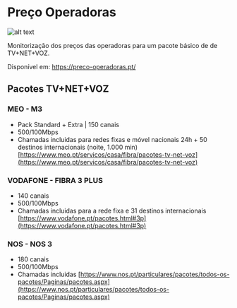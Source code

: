 # Preço Operadoras

![alt text](https://preco-operadoras.pt/images/logo_md.png "Preço Operadoras")

Monitorização dos preços das operadoras para um pacote básico de de TV+NET+VOZ.

Disponível em: https://preco-operadoras.pt/


## Pacotes TV+NET+VOZ

### MEO - M3
* Pack Standard + Extra | 150 canais
* 500/100Mbps
* Chamadas incluidas para redes fixas e móvel nacionais 24h + 50 destinos internacionais (noite, 1.000 min)
[https://www.meo.pt/servicos/casa/fibra/pacotes-tv-net-voz](https://www.meo.pt/servicos/casa/fibra/pacotes-tv-net-voz)

### VODAFONE - FIBRA 3 PLUS
* 140 canais
* 500/100Mbps
* Chamadas incluidas para a rede fixa e 31 destinos internacionais
[https://www.vodafone.pt/pacotes.html#3p](https://www.vodafone.pt/pacotes.html#3p)

### NOS - NOS 3
* 180 canais
* 500/100Mbps
* Chamadas incluidas
[https://www.nos.pt/particulares/pacotes/todos-os-pacotes/Paginas/pacotes.aspx](https://www.nos.pt/particulares/pacotes/todos-os-pacotes/Paginas/pacotes.aspx)
